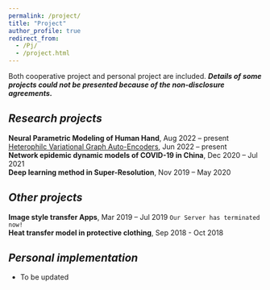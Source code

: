 ```yaml
---
permalink: /project/
title: "Project"
author_profile: true
redirect_from: 
  - /Pj/
  - /project.html
---
```


Both cooperative project and personal project are included. ***Details of some projects could not be presented because of the non-disclosure agreements.***

## *Research projects*  
**Neural Parametric Modeling of Human Hand**, Aug 2022 – present  
[Heterophilc Variational Graph Auto-Encoders](https://github.com/vasile-paskardlgm/Heterophilc-Variational-Graph-Auto-Encoders), Jun 2022 – present  
**Network epidemic dynamic models of COVID-19 in China**, Dec 2020 – Jul 2021  
**Deep learning method in Super-Resolution**, Nov 2019 – May 2020  

## *Other projects*  
**Image style transfer Apps**, Mar 2019 – Jul 2019  `Our Server has terminated now!`  
**Heat transfer model in protective clothing**, Sep 2018 - Oct 2018  

## *Personal implementation*  
* To be updated  
